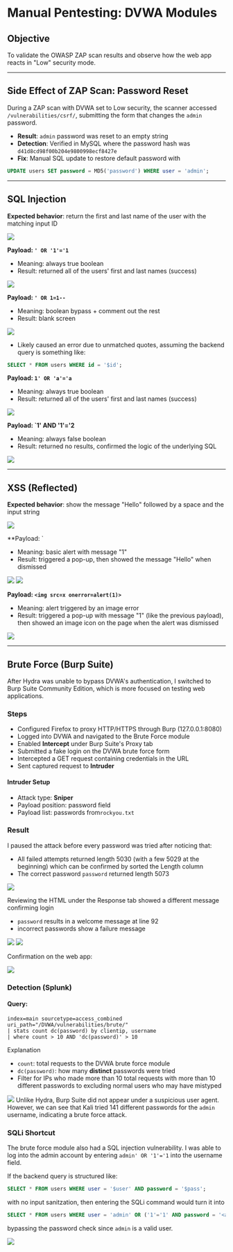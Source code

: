 # Manual Pentesting: DVWA Modules
## Objective
To validate the OWASP ZAP scan results and observe how the web app reacts in "Low" security mode.

---
## Side Effect of ZAP Scan: Password Reset
During a ZAP scan with DVWA set to Low security, the scanner accessed `/vulnerabilities/csrf/`, submitting the form that changes the `admin` password.

- **Result**: `admin` password was reset to an empty string
- **Detection**: Verified in MySQL where the password hash was `d41d8cd98f00b204e9800998ecf8427e`
- **Fix**: Manual SQL update to restore default password with 
```sql
UPDATE users SET password = MD5('password') WHERE user = 'admin';
```

___
## SQL Injection

**Expected behavior**: return the first and last name of the user with the matching input ID

![](screenshots/7_1.png)

**Payload: `' OR '1'='1`**
- Meaning: always true boolean
- Result: returned all of the users' first and last names (success)

![](screenshots/7_2.png)

**Payload: `' OR 1=1--`**
- Meaning: boolean bypass + comment out the rest
- Result: blank screen

![](screenshots/7_3.png)
- Likely caused an error due to unmatched quotes, assuming the backend query is something like:
```sql
SELECT * FROM users WHERE id = '$id';
```

**Payload: `1' OR 'a'='a`**
- Meaning: always true boolean
- Result: returned all of the users' first and last names (success)

![](screenshots/7_4.png)

**Payload: `1' AND '1'='2**
- Meaning: always false boolean
- Result: returned no results, confirmed the logic of the underlying SQL

![](screenshots/7_5.png)

___

## XSS (Reflected)

**Expected behavior**:  show the message "Hello" followed by a space and the input string

![](screenshots/7_6.png)

**Payload: `<script>alert(1)</script>
- Meaning: basic alert with message "1"
- Result: triggered a pop-up, then showed the message "Hello" when dismissed

![](screenshots/7_7.png)
![](screenshots/7_8.png)

**Payload: `<img src=x onerror=alert(1)>`**
- Meaning: alert triggered by an image error
- Result: triggered a pop-up with message "1" (like the previous payload), then showed an image icon on the page when the alert was dismissed

![](screenshots/7_9.png)

___
## Brute Force (Burp Suite)
After Hydra was unable to bypass DVWA's authentication, I switched to Burp Suite Community Edition, which is more focused on testing web applications.
### Steps
- Configured Firefox to proxy HTTP/HTTPS through Burp (127.0.0.1:8080)
- Logged into DVWA and navigated to the Brute Force module 
- Enabled **Intercept** under Burp Suite's Proxy tab
- Submitted a fake login on the DVWA brute force form
- Intercepted a GET request containing credentials in the URL
- Sent captured request to **Intruder**
#### Intruder Setup
- Attack type: **Sniper**
- Payload position: password field
- Payload list: passwords from`rockyou.txt`
### Result
I paused the attack before every password was tried after noticing that:
- All failed attempts returned length 5030 (with a few 5029 at the beginning) which can be confirmed by sorted the Length column
- The correct password `password` returned length 5073

![](screenshots/7_10.png)

Reviewing the HTML under the Response tab showed a different message confirming login
- `password` results in a welcome message at line 92
- incorrect passwords show a failure message 

![](screenshots/7_11.png)
![](screenshots/7_12.png)

Confirmation on the web app:

![](screenshots/7_13.png)
### Detection (Splunk)
#### Query:
```
index=main sourcetype=access_combined uri_path="/DVWA/vulnerabilities/brute/"
| stats count dc(password) by clientip, username
| where count > 10 AND 'dc(password)' > 10
```
Explanation
- `count`:  total requests to the DVWA brute force module
- `dc(password)`: how many **distinct** passwords were tried
- Filter for IPs who made more than 10 total requests with more than 10 different passwords to excluding normal users who may have mistyped

![](screenshots/7_14.png)
Unlike Hydra, Burp Suite did not appear under a suspicious user agent. However, we can see that Kali tried 141 different passwords for the `admin` username, indicating a brute force attack.
### SQLi Shortcut
The brute force module also had a SQL injection vulnerability. I was able to log into the admin account by entering `admin' OR '1'='1` into the username field. 

If the backend query is structured like:
```sql
SELECT * FROM users WHERE user = '$user' AND password = '$pass';
```
with no input sanitzation, then entering the SQLi command would turn it into
```sql
SELECT * FROM users WHERE user = 'admin' OR ('1'='1' AND password = '<anything>');
```
bypassing the password check since `admin` is a valid user.

![](screenshots/7_15.png)
